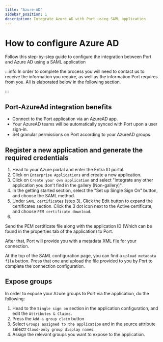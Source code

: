 ```yaml
---
title: "Azure-AD"
sidebar_position: 1
description: Integrate Azure AD with Port using SAML application
---
```


# How to configure Azure AD

Follow this step-by-step guide to configure the integration between Port and Azure AD using a SAML application

:::info
In order to complete the process you will need to contact us to receive the information you require, as well as the information Port requires from you. All is elaborated below in the following section.

:::

## Port-AzureAd integration benefits

- Connect to the Port application via an AzureAD app.
- Your AzureAD teams will be automatically synced with Port upon a user sign-in.
- Set granular permissions on Port according to your AzureAD groups.

## Register a new application and generate the required credentials

1. Head to your Azure portal and enter the Entra ID portal.
2. Click on `Enterprise Applications` and create a new application.
3. Click on `Create your own application` and select "Integrate any other application you don't find in the gallery (Non-gallery)".
4. In the getting started section, select the "Set up Single Sign On" button, and choose the SAML method.
5. Under `SAML certificates` (step 3), Click the Edit button to expand the certificates section. Click the 3 dot icon next to the Active certificate, and choose `PEM certificate download`.
6. 

Send the PEM certificate file along with the application ID (Which can be found in the properties tab of the application) to Port.

After that, Port will provide you with a metadata XML file for your connection.

At the top of the SAML configuration page, you can find a `upload metadata file` button. Press that one and upload the file provided to you by Port to complete the connection configuration.

## Expose groups

In order to expose your Azure groups to Port via the application, do the following:
1. Head to the `Single sign on` section in the application configuration, and edit the `Attributes & Claims`.
2. Press the `Add a group claim` button
3. Select `Groups assigned to the application` and in the source attribute selectr `Cloud-only group display names`.
4. Assign the relevant groups you want to expose to the application.